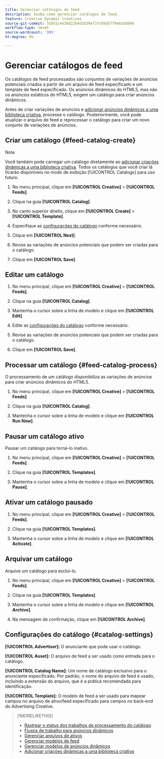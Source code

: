 ```yaml
---
title: Gerenciar catálogos de feed
description: Saiba como gerenciar catálogos de feed.
feature: Creative Dynamic Creatives
source-git-commit: 31651c4e30d22b4d1639ef3fc05d5ff9e02dd040
workflow-type: tm+mt
source-wordcount: '395'
ht-degree: 0%

---
```


# Gerenciar catálogos de feed

Os catálogos de feed processados são conjuntos de variações de anúncios potenciais criados a partir de um arquivo de feed especificado e um template de feed especificado. Os anúncios dinâmicos do HTML5, mas não os anúncios estáticos do HTML5, exigem um catálogo para criar anúncios dinâmicos.

Antes de criar variações de anúncios e [adicionar anúncios dinâmicos a uma biblioteca criativa](/help/creative/creative-libraries/creative-add-dynamic.md), processe o catálogo. Posteriormente, você pode atualizar o arquivo de feed e reprocessar o catálogo para criar um novo conjunto de variações de anúncios.<!-- I should list somewhere what happens when you add, update, or remove: I don't think we rewrite existing ads in the creative library, but only add to them. -->

## Criar um catálogo {#feed-catalog-create}

>[!NOTE]
>
>Você também pode carregar um catálogo diretamente ao [adicionar criações dinâmicas a uma biblioteca criativa](/help/creative/creative-libraries/creative-add-dynamic.md). Todos os catálogos que você criar lá ficarão disponíveis no modo de exibição [!UICONTROL Catalogs] para uso futuro.

1. No menu principal, clique em **[!UICONTROL Creative]** > **[!UICONTROL Feeds]**.

1. Clique na guia **[!UICONTROL Catalog]**.

1. No canto superior direito, clique em **[!UICONTROL Create]** > **[!UICONTROL Template]**.

1. Especifique as [configurações do catálogo](#catalog-settings) conforme necessário.

1. Clique em **[!UICONTROL Next]**.

1. Revise as variações de anúncios potenciais que podem ser criadas para o catálogo.

1. Clique em **[!UICONTROL Save]**.

## Editar um catálogo

1. No menu principal, clique em **[!UICONTROL Creative]** > **[!UICONTROL Feeds]**.

1. Clique na guia **[!UICONTROL Catalog]**.

1. Mantenha o cursor sobre a linha de modelo e clique em **[!UICONTROL Edit]**.

1. Edite as [configurações do catálogo](#catalog-settings) conforme necessário.

1. Revise as variações de anúncios potenciais que podem ser criadas para o catálogo.

1. Clique em **[!UICONTROL Save]**.

## Processar um catálogo {#feed-catalog-process}

O processamento de um catálogo disponibiliza as variações de anúncios para criar anúncios dinâmicos do HTML5.

1. No menu principal, clique em **[!UICONTROL Creative]** > **[!UICONTROL Feeds]**.

1. Clique na guia **[!UICONTROL Catalog]**.

1. Mantenha o cursor sobre a linha de modelo e clique em **[!UICONTROL Run Now]**.

## Pausar um catálogo ativo

Pausar um catálogo para torná-lo inativo.<!-- Can you Activate it again? -->

1. No menu principal, clique em **[!UICONTROL Creative]** > **[!UICONTROL Feeds]**.

1. Clique na guia **[!UICONTROL Templates]**.

1. Mantenha o cursor sobre a linha de modelo e clique em **[!UICONTROL Pause]**.

<!-- Verify if this is available:  1. In the confirmation message, click **[!UICONTROL Pause]**. -->

## Ativar um catálogo pausado

<!-- Verify if this is available. -->

1. No menu principal, clique em **[!UICONTROL Creative]** > **[!UICONTROL Feeds]**.

1. Clique na guia **[!UICONTROL Templates]**.

1. Mantenha o cursor sobre a linha de modelo e clique em **[!UICONTROL Activate]**.

## Arquivar um catálogo

Arquive um catálogo para excluí-lo.

1. No menu principal, clique em **[!UICONTROL Creative]** > **[!UICONTROL Feeds]**.

1. Clique na guia **[!UICONTROL Templates]**.

1. Mantenha o cursor sobre a linha de modelo e clique em **[!UICONTROL Archive]**.

1. Na mensagem de confirmação, clique em **[!UICONTROL Archive]**.

## Configurações do catálogo {#catalog-settings}

**[!UICONTROL Advertiser]:** O anunciante que pode usar o catálogo.

**[!UICONTROL Asset]:** O arquivo de feed a ser usado como entrada para o catálogo.

**[!UICONTROL Catalog Name]:** Um nome de catálogo exclusivo para o anunciante especificado. Por padrão, o nome do arquivo de feed é usado, incluindo a extensão do arquivo, que é a prática recomendada para identificação.<!-- must it have a file extension? -->

**[!UICONTROL Template]:** O modelo de feed a ser usado para mapear campos no arquivo de ativo/feed especificado para campos no back-end do Advertising Creative.

>[!MORELIKETHIS]
>
>* [Rastrear o status dos trabalhos de processamento do catálogo](/help/creative/feeds/job-status-track.md)
>* [Fluxos de trabalho para anúncios dinâmicos](/help/creative/introduction/workflow-dynamic-ads.md)
>* [Gerenciar arquivos de ativos](/help/creative/feeds/asset-manage.md)
>* [Gerenciar modelos de feed](/help/creative/feeds/feed-template-manage.md)
>* [Gerenciar modelos de anúncios dinâmicos](/help/creative/ad-templates/ad-template-manage.md)
>* [Adicionar criações dinâmicas a uma biblioteca criativa](/help/creative/creative-libraries/creative-add-dynamic.md)
